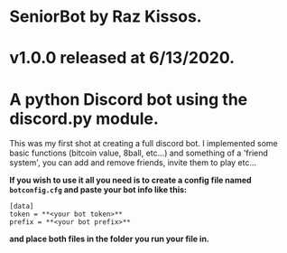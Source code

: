 # SeniorBot by Raz Kissos.
# v1.0.0 released at 6/13/2020.
# A python Discord bot using the discord.py module.

This was my first shot at creating a full discord bot.
I implemented some basic functions (bitcoin value, 8ball, etc...) and something
of a 'friend system', you can add and remove friends, invite them to play etc...

**If you wish to use it all you need is to create a config file named `botconfig.cfg` and paste your bot info like this:**
```
[data]
token = **<your bot token>**
prefix = **<your bot prefix>**
```
**and place both files in the folder you run your file in.**

